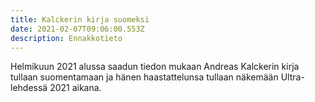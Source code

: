 ```yaml
---
title: Kalckerin kirja suomeksi
date: 2021-02-07T09:06:00.553Z
description: Ennakkotieto
---
```

Helmikuun 2021 alussa saadun tiedon mukaan Andreas Kalckerin kirja tullaan suomentamaan ja hänen haastattelunsa tullaan näkemään Ultra-lehdessä 2021 aikana.